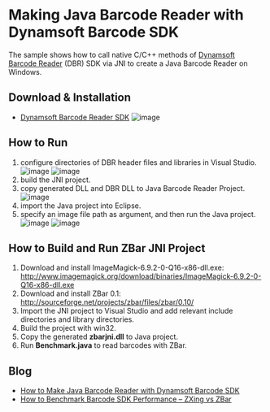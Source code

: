 Making Java Barcode Reader with Dynamsoft Barcode SDK
=======================================================================

The sample shows how to call native C/C++ methods of [Dynamsoft Barcode Reader][1] (DBR) SDK via JNI to create a Java Barcode Reader on Windows.

Download & Installation
-----------------------
* [Dynamsoft Barcode Reader SDK][2]
![image](http://www.codepool.biz/wp-content/uploads/2015/05/dbr_folder.png)

How to Run
-----------
1. configure directories of DBR header files and libraries in Visual Studio.
![image](http://www.codepool.biz/wp-content/uploads/2015/05/dbr_include-1024x462.png)
![image](http://www.codepool.biz/wp-content/uploads/2015/05/dbr_lib-1024x462.png)
2. build the JNI project.
3. copy generated DLL and DBR DLL to Java Barcode Reader Project.
![image](http://www.codepool.biz/wp-content/uploads/2015/05/dbr_java.png)
4. import the Java project into Eclipse.
5. specify an image file path as argument, and then run the Java project.
![image](http://www.codepool.biz/wp-content/uploads/2015/05/dbr_args.png)
![image](http://www.codepool.biz/wp-content/uploads/2015/05/dbr_results1.png)

How to Build and Run ZBar JNI Project
-----------------------------
1. Download and install ImageMagick-6.9.2-0-Q16-x86-dll.exe: http://www.imagemagick.org/download/binaries/ImageMagick-6.9.2-0-Q16-x86-dll.exe
2. Download and install ZBar 0.1: http://sourceforge.net/projects/zbar/files/zbar/0.10/
3. Import the JNI project to Visual Studio and add relevant include directories and library directories.
4. Build the project with win32.
5. Copy the generated **zbarjni.dll** to Java project.
6. Run **Benchmark.java** to read barcodes with ZBar.

Blog
-----
* [How to Make Java Barcode Reader with Dynamsoft Barcode SDK][3]
* [How to Benchmark Barcode SDK Performance – ZXing vs ZBar][4]

[1]:http://www.dynamsoft.com/Products/Dynamic-Barcode-Reader.aspx
[2]:http://www.dynamsoft.com/Downloads/Dynamic-Barcode-Reader-Download.aspx
[3]:http://www.codepool.biz/barcode/how-to-make-java-barcode-reader-with-dynamsoft-barcode-sdk.html
[4]:http://www.codepool.biz/barcode-sdk-performance-zxing-zbar.html

